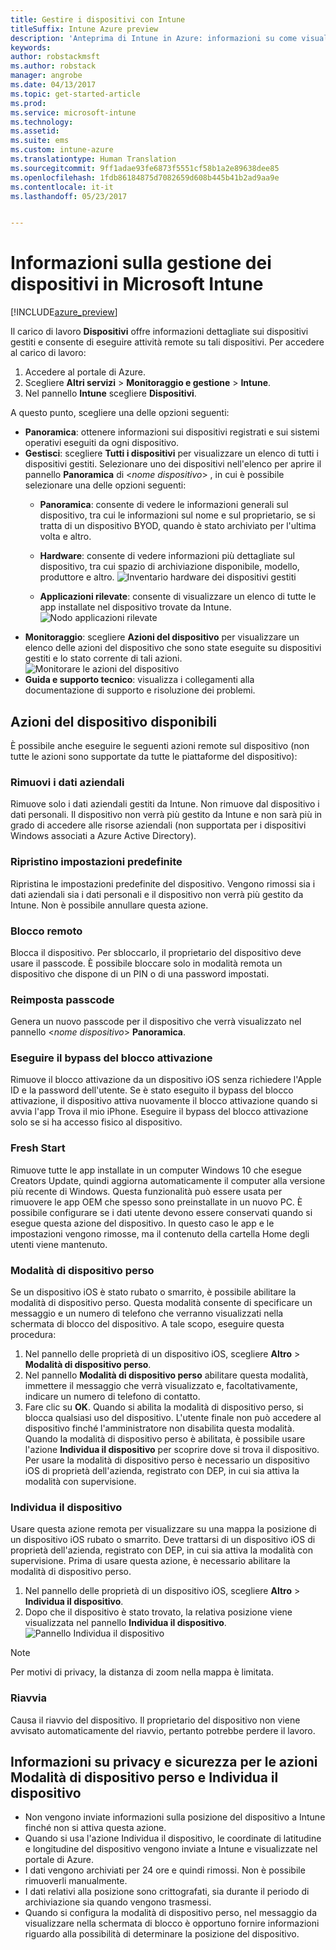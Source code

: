 ```yaml
---
title: Gestire i dispositivi con Intune
titleSuffix: Intune Azure preview
description: 'Anteprima di Intune in Azure: informazioni su come visualizzare i dispositivi gestiti con Intune ed eseguire diverse operazioni su tali dispositivi.'
keywords: 
author: robstackmsft
ms.author: robstack
manager: angrobe
ms.date: 04/13/2017
ms.topic: get-started-article
ms.prod: 
ms.service: microsoft-intune
ms.technology: 
ms.assetid: 
ms.suite: ems
ms.custom: intune-azure
ms.translationtype: Human Translation
ms.sourcegitcommit: 9ff1adae93fe6873f5551cf58b1a2e89638dee85
ms.openlocfilehash: 1fdb86184875d7082659d608b445b41b2ad9aa9e
ms.contentlocale: it-it
ms.lasthandoff: 05/23/2017


---
```


# <a name="what-is-microsoft-intune-device-management"></a>Informazioni sulla gestione dei dispositivi in Microsoft Intune


[!INCLUDE[azure_preview](./includes/azure_preview.md)]

Il carico di lavoro **Dispositivi** offre informazioni dettagliate sui dispositivi gestiti e consente di eseguire attività remote su tali dispositivi. Per accedere al carico di lavoro:

1. Accedere al portale di Azure.
2. Scegliere **Altri servizi** > **Monitoraggio e gestione** > **Intune**.
3. Nel pannello **Intune** scegliere **Dispositivi**.

A questo punto, scegliere una delle opzioni seguenti:

- **Panoramica**: ottenere informazioni sui dispositivi registrati e sui sistemi operativi eseguiti da ogni dispositivo.
- **Gestisci**: scegliere **Tutti i dispositivi** per visualizzare un elenco di tutti i dispositivi gestiti.
    Selezionare uno dei dispositivi nell'elenco per aprire il pannello **Panoramica** di <*nome dispositivo*> , in cui è possibile selezionare una delle opzioni seguenti:
    - **Panoramica**: consente di vedere le informazioni generali sul dispositivo, tra cui le informazioni sul nome e sul proprietario, se si tratta di un dispositivo BYOD, quando è stato archiviato per l'ultima volta e altro.

    - **Hardware**: consente di vedere informazioni più dettagliate sul dispositivo, tra cui spazio di archiviazione disponibile, modello, produttore e altro.
    ![Inventario hardware dei dispositivi gestiti](./media/hardware-inventory.png)
    - **Applicazioni rilevate**: consente di visualizzare un elenco di tutte le app installate nel dispositivo trovate da Intune.
    ![Nodo applicazioni rilevate](./media/detected-applications.png)
- **Monitoraggio**: scegliere **Azioni del dispositivo** per visualizzare un elenco delle azioni del dispositivo che sono state eseguite su dispositivi gestiti e lo stato corrente di tali azioni.
![Monitorare le azioni del dispositivo](./media/monitor-device-actions.png)
- **Guida e supporto tecnico**: visualizza i collegamenti alla documentazione di supporto e risoluzione dei problemi.

## <a name="available-device-actions"></a>Azioni del dispositivo disponibili

È possibile anche eseguire le seguenti azioni remote sul dispositivo (non tutte le azioni sono supportate da tutte le piattaforme del dispositivo):

### <a name="remove-company-data"></a>**Rimuovi i dati aziendali**
Rimuove solo i dati aziendali gestiti da Intune. Non rimuove dal dispositivo i dati personali. Il dispositivo non verrà più gestito da Intune e non sarà più in grado di accedere alle risorse aziendali (non supportata per i dispositivi Windows associati a Azure Active Directory).

### <a name="factory-reset"></a>**Ripristino impostazioni predefinite**
Ripristina le impostazioni predefinite del dispositivo. Vengono rimossi sia i dati aziendali sia i dati personali e il dispositivo non verrà più gestito da Intune. Non è possibile annullare questa azione.

### <a name="remote-lock"></a>**Blocco remoto**
Blocca il dispositivo. Per sbloccarlo, il proprietario del dispositivo deve usare il passcode. È possibile bloccare solo in modalità remota un dispositivo che dispone di un PIN o di una password impostati.

### <a name="reset-passcode"></a>**Reimposta passcode**
Genera un nuovo passcode per il dispositivo che verrà visualizzato nel pannello <*nome dispositivo*> **Panoramica**.

### <a name="bypass-activation-lock"></a>**Eseguire il bypass del blocco attivazione**
Rimuove il blocco attivazione da un dispositivo iOS senza richiedere l'Apple ID e la password dell'utente. Se è stato eseguito il bypass del blocco attivazione, il dispositivo attiva nuovamente il blocco attivazione quando si avvia l'app Trova il mio iPhone. Eseguire il bypass del blocco attivazione solo se si ha accesso fisico al dispositivo.

### <a name="fresh-start"></a>**Fresh Start**

Rimuove tutte le app installate in un computer Windows 10 che esegue Creators Update, quindi aggiorna automaticamente il computer alla versione più recente di Windows.
Questa funzionalità può essere usata per rimuovere le app OEM che spesso sono preinstallate in un nuovo PC. È possibile configurare se i dati utente devono essere conservati quando si esegue questa azione del dispositivo. In questo caso le app e le impostazioni vengono rimosse, ma il contenuto della cartella Home degli utenti viene mantenuto.


### <a name="lost-mode"></a>**Modalità di dispositivo perso**
Se un dispositivo iOS è stato rubato o smarrito, è possibile abilitare la modalità di dispositivo perso. Questa modalità consente di specificare un messaggio e un numero di telefono che verranno visualizzati nella schermata di blocco del dispositivo. A tale scopo, eseguire questa procedura:
1.    Nel pannello delle proprietà di un dispositivo iOS, scegliere **Altro** > **Modalità di dispositivo perso**.
2.    Nel pannello **Modalità di dispositivo perso** abilitare questa modalità, immettere il messaggio che verrà visualizzato e, facoltativamente, indicare un numero di telefono di contatto.
3.    Fare clic su **OK**.
Quando si abilita la modalità di dispositivo perso, si blocca qualsiasi uso del dispositivo. L'utente finale non può accedere al dispositivo finché l'amministratore non disabilita questa modalità. Quando la modalità di dispositivo perso è abilitata, è possibile usare l'azione **Individua il dispositivo** per scoprire dove si trova il dispositivo.
Per usare la modalità di dispositivo perso è necessario un dispositivo iOS di proprietà dell'azienda, registrato con DEP, in cui sia attiva la modalità con supervisione.

### <a name="locate-device"></a>**Individua il dispositivo**
Usare questa azione remota per visualizzare su una mappa la posizione di un dispositivo iOS rubato o smarrito. Deve trattarsi di un dispositivo iOS di proprietà dell'azienda, registrato con DEP, in cui sia attiva la modalità con supervisione. Prima di usare questa azione, è necessario abilitare la modalità di dispositivo perso.
1.    Nel pannello delle proprietà di un dispositivo iOS, scegliere **Altro** > **Individua il dispositivo**.
2.    Dopo che il dispositivo è stato trovato, la relativa posizione viene visualizzata nel pannello **Individua il dispositivo**.
    ![Pannello Individua il dispositivo](./media/locate-device.png)

>[!NOTE]
>Per motivi di privacy, la distanza di zoom nella mappa è limitata.

### <a name="restart"></a>**Riavvia**
Causa il riavvio del dispositivo. Il proprietario del dispositivo non viene avvisato automaticamente del riavvio, pertanto potrebbe perdere il lavoro.


## <a name="security-and-privacy-information-for-the-lost-mode-and-locate-device-actions"></a>Informazioni su privacy e sicurezza per le azioni Modalità di dispositivo perso e Individua il dispositivo
- Non vengono inviate informazioni sulla posizione del dispositivo a Intune finché non si attiva questa azione.
- Quando si usa l'azione Individua il dispositivo, le coordinate di latitudine e longitudine del dispositivo vengono inviate a Intune e visualizzate nel portale di Azure.
- I dati vengono archiviati per 24 ore e quindi rimossi. Non è possibile rimuoverli manualmente.
- I dati relativi alla posizione sono crittografati, sia durante il periodo di archiviazione sia quando vengono trasmessi.
- Quando si configura la modalità di dispositivo perso, nel messaggio da visualizzare nella schermata di blocco è opportuno fornire informazioni riguardo alla possibilità di determinare la posizione del dispositivo.

